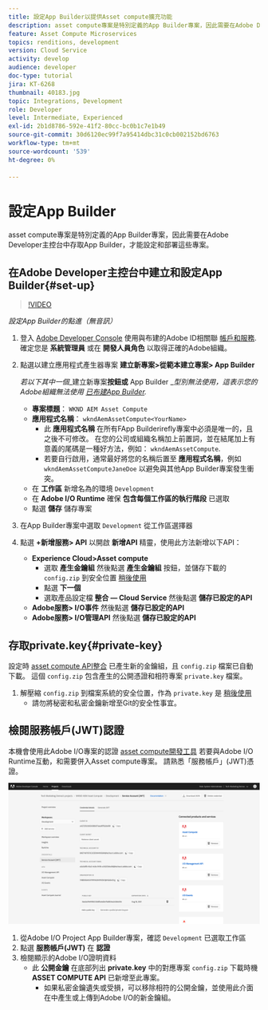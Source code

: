 ```yaml
---
title: 設定App Builder以提供Asset compute擴充功能
description: asset compute專案是特別定義的App Builder專案，因此需要在Adobe Developer主控台中存取App Builder，才能設定和部署這些專案。
feature: Asset Compute Microservices
topics: renditions, development
version: Cloud Service
activity: develop
audience: developer
doc-type: tutorial
jira: KT-6268
thumbnail: 40183.jpg
topic: Integrations, Development
role: Developer
level: Intermediate, Experienced
exl-id: 2b1d8786-592e-41f2-80cc-bc0b1c7e1b49
source-git-commit: 30d6120ec99f7a95414dbc31c0cb002152bd6763
workflow-type: tm+mt
source-wordcount: '539'
ht-degree: 0%

---
```


# 設定App Builder

asset compute專案是特別定義的App Builder專案，因此需要在Adobe Developer主控台中存取App Builder，才能設定和部署這些專案。

## 在Adobe Developer主控台中建立和設定App Builder{#set-up}

>[!VIDEO](https://video.tv.adobe.com/v/40183?quality=12&learn=on)

_設定App Builder的點進（無音訊）_

1. 登入 [Adobe Developer Console](https://console.adobe.io) 使用與布建的Adobe ID相關聯 [帳戶和服務](./accounts-and-services.md). 確定您是 __系統管理員__ 或在 __開發人員角色__ 以取得正確的Adobe組織。
1. 點選以建立應用程式產生器專案 __建立新專案>從範本建立專案> App Builder__

   _若以下其中一個__&#x200B;建立新專案&#x200B;__按鈕或__ App Builder __型別無法使用，這表示您的Adobe組織無法使用 [已布建App Builder](#request-adobe-project-app-builder)._

   + __專案標題__： `WKND AEM Asset Compute`
   + __應用程式名稱__： `wkndAemAssetCompute<YourName>`
      + 此 __應用程式名稱__ 在所有FApp Builderirefly專案中必須是唯一的，且之後不可修改。 在您的公司或組織名稱加上前置詞，並在結尾加上有意義的尾碼是一種好方法，例如： `wkndAemAssetCompute`.
      + 若要自行啟用，通常最好將您的名稱后置至 __應用程式名稱__，例如 `wkndAemAssetComputeJaneDoe` 以避免與其他App Builder專案發生衝突。
   + 在 __工作區__ 新增名為的環境 `Development`
   + 在 __Adobe I/O Runtime__ 確保 __包含每個工作區的執行階段__ 已選取
   + 點選 __儲存__ 儲存專案
1. 在App Builder專案中選取 `Development` 從工作區選擇器
1. 點選 __+新增服務> API__ 以開啟 __新增API__ 精靈，使用此方法新增以下API：

   + __Experience Cloud>Asset compute__
      + 選取 __產生金鑰組__ 然後點選 __產生金鑰組__ 按鈕，並儲存下載的 `config.zip` 到安全位置 [稍後使用](#private-key)
      + 點選 __下一個__
      + 選取產品設定檔 __整合 — Cloud Service__ 然後點選 __儲存已設定的API__
   + __Adobe服務> I/O事件__ 然後點選 __儲存已設定的API__
   + __Adobe服務> I/O管理API__ 然後點選 __儲存已設定的API__

## 存取private.key{#private-key}

設定時 [asset compute API整合](#set-up) 已產生新的金鑰組，且 `config.zip` 檔案已自動下載。 這個 `config.zip` 包含產生的公開憑證和相符專案 `private.key` 檔案。

1. 解壓縮 `config.zip` 到檔案系統的安全位置，作為 `private.key` 是 [稍後使用](../develop/environment-variables.md)
   + 請勿將秘密和私密金鑰新增至Git的安全性事宜。

## 檢閱服務帳戶(JWT)認證

本機會使用此Adobe I/O專案的認證 [asset compute開發工具](../develop/development-tool.md) 若要與Adobe I/O Runtime互動，和需要併入Asset compute專案。 請熟悉「服務帳戶」(JWT)憑證。

![Adobe Developer服務帳戶認證](./assets/app-builder/service-account.png)

1. 從Adobe I/O Project App Builder專案，確認 `Development` 已選取工作區
1. 點選 __服務帳戶(JWT)__ 在 __認證__
1. 檢閱顯示的Adobe I/O證明資料
   + 此 __公開金鑰__ 在底部列出 __private.key__ 中的對應專案 `config.zip` 下載時機 __ASSET COMPUTE API__ 已新增至此專案。
      + 如果私密金鑰遺失或受損，可以移除相符的公開金鑰，並使用此介面在中產生或上傳到Adobe I/O的新金鑰組。
